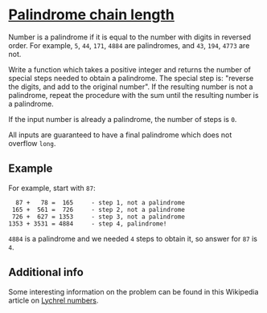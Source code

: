 # [Palindrome chain length](https://www.codewars.com/kata/palindrome-chain-length "https://www.codewars.com/kata/525f039017c7cd0e1a000a26")

Number is a palindrome if it is equal to the number with digits in reversed order.
For example, `5`, `44`, `171`, `4884` are palindromes, and `43`, `194`, `4773` are not.

Write a function which takes a positive integer and returns the number of special steps needed to obtain a palindrome. The special step is: "reverse the digits, and add to the original number". If the resulting number is not a palindrome, repeat the procedure with the sum until the resulting number is a palindrome.

If the input number is already a palindrome, the number of steps is `0`.

All inputs are guaranteed to have a final palindrome which does not overflow `long`.

## Example

For example, start with `87`:

```
  87 +   78 =  165     - step 1, not a palindrome
 165 +  561 =  726     - step 2, not a palindrome
 726 +  627 = 1353     - step 3, not a palindrome
1353 + 3531 = 4884     - step 4, palindrome!
```

`4884` is a palindrome and we needed `4` steps to obtain it, so answer for `87` is `4`.

## Additional info

Some interesting information on the problem can be found in this Wikipedia article on [Lychrel numbers](https://en.wikipedia.org/wiki/Lychrel_number).